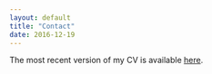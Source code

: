 ```yaml
---
layout: default
title: "Contact"
date: 2016-12-19
---
```


The most recent version of my CV is available [here](https://github.com/jonathonbaron/jonathonbaron.github.io/blob/master/cv/Baron%20-%20CV.pdf).
